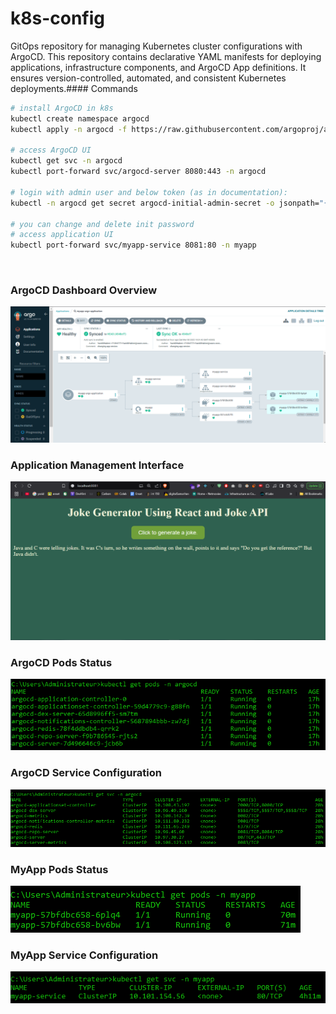 # k8s-config
GitOps repository for managing Kubernetes cluster configurations with ArgoCD. This repository contains declarative YAML manifests for deploying applications, infrastructure components, and ArgoCD App definitions. It ensures version-controlled, automated, and consistent Kubernetes deployments.#### Commands

```bash
# install ArgoCD in k8s
kubectl create namespace argocd
kubectl apply -n argocd -f https://raw.githubusercontent.com/argoproj/argo-cd/stable/manifests/install.yaml

# access ArgoCD UI
kubectl get svc -n argocd
kubectl port-forward svc/argocd-server 8080:443 -n argocd

# login with admin user and below token (as in documentation):
kubectl -n argocd get secret argocd-initial-admin-secret -o jsonpath="{.data.password}" | base64 --decode && echo

# you can change and delete init password
# access application UI
kubectl port-forward svc/myapp-service 8081:80 -n myapp

```
</br>

### ArgoCD Dashboard Overview

![Dashboard UI](images/dashboard.png)

### Application Management Interface
![Application UI](images/application-ui.png)

### ArgoCD Pods Status
![ArgoCD Pods](images/argocd%20pods.png)

### ArgoCD Service Configuration
![ArgoCD Service](images/argocd%20svc.png)

### MyApp Pods Status
![MyApp Pods](images/myapp%20pods.png)

### MyApp Service Configuration
![MyApp Service](images/myapp%20svc.png)
